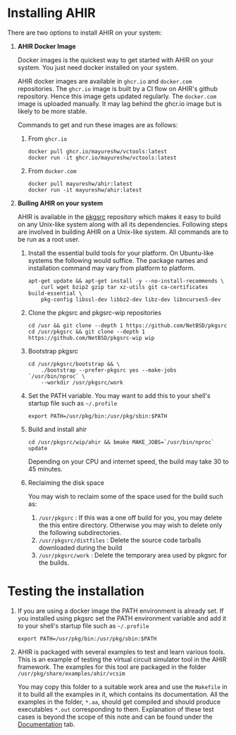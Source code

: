 # Installing AHIR

There are two options to install AHIR on your system:

1. **AHIR Docker Image**

    Docker images is the quickest way to get started with AHIR on your system. You just need docker installed on your system.

    AHIR docker images are available in `ghcr.io` and `docker.com` repositories. The `ghcr.io` image is built by a CI flow on AHIR's github repository. Hence this image gets updated regularly. The `docker.com` image is uploaded manually. It may lag behind the ghcr.io image but is likely to be more stable.

    Commands to get and run these images are as follows:

    1. From `ghcr.io`

        ```
        docker pull ghcr.io/mayureshw/vctools:latest
        docker run -it ghcr.io/mayureshw/vctools:latest
        ```

    1. From `docker.com`

        ```
        docker pull mayureshw/ahir:latest
        docker run -it mayureshw/ahir:latest
        ```


2. **Builing AHIR on your system**

    AHIR is available in the [pkgsrc](https://pkgsrc.org/) repository which makes it easy to build on any Unix-like system along with all its dependencies. Following steps are involved in building AHIR on a Unix-like system. All commands are to be run as a root user.

    1. Install the essential build tools for your platform. On Ubuntu-like systems the following would suffice. The package names and installation command may vary from platform to platform.

        ```
        apt-get update && apt-get install -y --no-install-recommends \
            curl wget bzip2 gzip tar xz-utils git ca-certificates build-essential \
            pkg-config libssl-dev libbz2-dev libz-dev libncurses5-dev
        ```

    1. Clone the pkgsrc and pkgsrc-wip repositories

        ```
        cd /usr && git clone --depth 1 https://github.com/NetBSD/pkgsrc
        cd /usr/pkgsrc && git clone --depth 1 https://github.com/NetBSD/pkgsrc-wip wip
        ```

    1. Bootstrap pkgsrc

        ```
        cd /usr/pkgsrc/bootstrap && \
            ./bootstrap --prefer-pkgsrc yes --make-jobs `/usr/bin/nproc` \
            --workdir /usr/pkgsrc/work
        ```

    1. Set the PATH variable. You may want to add this to your shell's startup file such as `~/.profile`

        ```
        export PATH=/usr/pkg/bin:/usr/pkg/sbin:$PATH
        ```

    1. Build and install ahir

        ```
        cd /usr/pkgsrc/wip/ahir && bmake MAKE_JOBS=`/usr/bin/nproc` update
        ```

        Depending on your CPU and internet speed, the build may take 30 to 45 minutes.

    1. Reclaiming the disk space

        You may wish to reclaim some of the space used for the build such as:

        1. `/usr/pkgsrc` : If this was a one off build for you, you may delete the this entire directory. Otherwise you may wish to delete only the following subdirectories.
        2. `/usr/pkgsrc/distfiles` : Delete the source code tarballs downloaded during the build
        3. `/usr/pkgsrc/work` : Delete the temporary area used by pkgsrc for the builds.

# Testing the installation

1. If you are using a docker image the PATH environment is already set. If you installed using pkgsrc set the PATH environment variable and add it to your shell's startup file such as `~/.profile`

    ```
    export PATH=/usr/pkg/bin:/usr/pkg/sbin:$PATH
    ```

2. AHIR is packaged with several examples to test and learn various tools. This is an example of testing the virtual circuit simulator tool in the AHIR framework. The examples for this tool are packaged in the folder `/usr/pkg/share/examples/ahir/vcsim`

    You may copy this folder to a suitable work area and use the `Makefile` in it to build all the examples in it, which contains its documentation. All the examples in the folder, `*.aa`, should  get compiled and should produce executables `*.out` corresponding to them. Explanation of these test cases is beyond the scope of this note and can be found under the [Documentation](../documentation/) tab.
